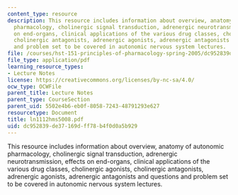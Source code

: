 ```yaml
---
content_type: resource
description: This resource includes information about overview, anatomy of autonomic
  pharmacology, cholinergic signal transduction, adrenergic neurotransmission, effects
  on end-organs, clinical applications of the various drug classes, cholinergic agonists,
  cholinergic antagonists, adrenergic agonists, adrenergic antagonists and questions
  and problem set to be covered in autonomic nervous system lectures.
file: /courses/hst-151-principles-of-pharmacology-spring-2005/dc952839de37169dff78b4f0d0a5b929_ln1112hms5008.pdf
file_type: application/pdf
learning_resource_types:
- Lecture Notes
license: https://creativecommons.org/licenses/by-nc-sa/4.0/
ocw_type: OCWFile
parent_title: Lecture Notes
parent_type: CourseSection
parent_uid: 5502e4b6-eb0f-8058-7243-48791293e627
resourcetype: Document
title: ln1112hms5008.pdf
uid: dc952839-de37-169d-ff78-b4f0d0a5b929
---
```

This resource includes information about overview, anatomy of autonomic pharmacology, cholinergic signal transduction, adrenergic neurotransmission, effects on end-organs, clinical applications of the various drug classes, cholinergic agonists, cholinergic antagonists, adrenergic agonists, adrenergic antagonists and questions and problem set to be covered in autonomic nervous system lectures.